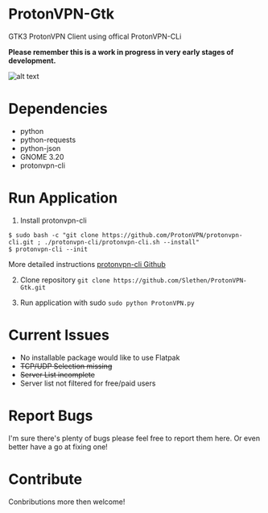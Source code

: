 # ProtonVPN-Gtk
GTK3 ProtonVPN Client using offical ProtonVPN-CLi

**Please remember this is a work in progress in very early stages of development.**

![alt text](https://i.imgur.com/RgOZjwE.png "ProtonVPN-GTK Screenshot")

# Dependencies
- python
- python-requests
- python-json
- GNOME 3.20
- protonvpn-cli

# Run Application
1. Install protonvpn-cli
```
$ sudo bash -c "git clone https://github.com/ProtonVPN/protonvpn-cli.git ; ./protonvpn-cli/protonvpn-cli.sh --install"
$ protonvpn-cli --init
```

More detailed instructions
[protonvpn-cli Github](https://github.com/ProtonVPN/protonvpn-cli)

2. Clone repository
`git clone https://github.com/Slethen/ProtonVPN-Gtk.git`

3. Run application with sudo
`sudo python ProtonVPN.py`

# Current Issues
- No installable package would like to use Flatpak
- ~~TCP/UDP Selection missing~~
- ~~Server List incomplete~~
- Server list not filtered for free/paid users

# Report Bugs
I'm sure there's plenty of bugs please feel free to report them here.
Or even better have a go at fixing one!

# Contribute
Conbributions more then welcome!
